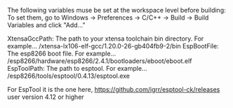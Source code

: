 The following variables muse be set at the workspace level before building:
To set them, go to
 Windows -> Preferences -> C/C++ -> Build -> Build Variables
and click "Add..."

XtensaGccPath: The path to your xtensa toolchain bin directory.  For example...
	<sourcedir>/xtensa-lx106-elf-gcc/1.20.0-26-gb404fb9-2/bin
EspBootFile: The esp8266 boot file.  For example...
	<sourcedir>/esp8266/hardware/esp8266/2.4.1/bootloaders/eboot/eboot.elf
EspToolPath: The path to esptool.  For example...
	<sourcedir>/esp8266/tools/esptool/0.4.13/esptool.exe

For EspTool it is the one here, https://github.com/igrr/esptool-ck/releases user version 4.12 or higher

